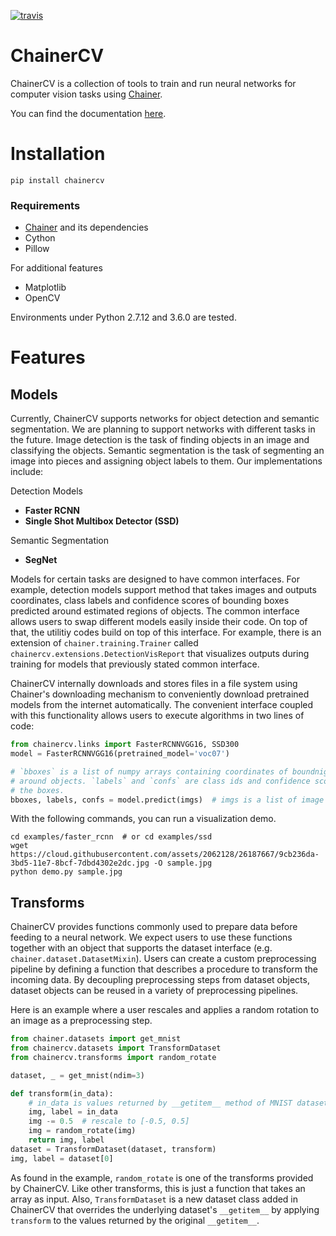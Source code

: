 [![travis](https://travis-ci.org/pfnet/chainercv.svg?branch=master)](https://travis-ci.org/pfnet/chainercv)

<!--[![pypi](https://img.shields.io/pypi/v/chainercv.svg)](https://pypi.python.org/pypi/chainercv)-->


# ChainerCV

ChainerCV is a collection of tools to train and run neural networks for computer vision tasks using [Chainer](https://github.com/pfnet/chainer).

You can find the documentation [here](http://chainercv.readthedocs.io/en/latest/).


# Installation

```
pip install chainercv
```


### Requirements

+ [Chainer](https://github.com/pfnet/chainer) and its dependencies
+ Cython
+ Pillow

For additional features

+ Matplotlib
+ OpenCV


Environments under Python 2.7.12 and 3.6.0 are tested.


# Features

## Models
Currently, ChainerCV supports networks for object detection and semantic segmentation.
We are planning to support networks with different tasks in the future.
Image detection is the task of finding objects in an image and classifying the objects.
Semantic segmentation is the task of segmenting an image into pieces and assigning object labels to them.
Our implementations include:

Detection Models

+ **Faster RCNN**
+ **Single Shot Multibox Detector (SSD)**

Semantic Segmentation 
+ **SegNet**

Models for certain tasks are designed to have common interfaces.
For example, detection models support method that takes images and outputs coordinates, class labels and confidence scores of bounding boxes predicted around estimated regions of objects.
The common interface allows users to swap different models easily inside their code.
On top of that, the utilitiy codes build on top of this interface.
For example, there is an extension of `chainer.training.Trainer` called `chainercv.extensions.DetectionVisReport` that visualizes outputs during training for models that previously stated common interface.

ChainerCV internally downloads and stores files in a file system using Chainer's downloading mechanism to conveniently download pretrained models from the internet automatically.
The convenient interface coupled with this functionality allows users to execute algorithms in two lines of code:

```python
from chainercv.links import FasterRCNNVGG16, SSD300
model = FasterRCNNVGG16(pretrained_model='voc07')

# `bboxes` is a list of numpy arrays containing coordinates of boundnig boxes
# around objects. `labels` and `confs` are class ids and confidence scores for
# the boxes.
bboxes, labels, confs = model.predict(imgs)  # imgs is a list of image
```

With the following commands, you can run a visualization demo.

```
cd examples/faster_rcnn  # or cd examples/ssd
wget https://cloud.githubusercontent.com/assets/2062128/26187667/9cb236da-3bd5-11e7-8bcf-7dbd4302e2dc.jpg -O sample.jpg
python demo.py sample.jpg
```


## Transforms

ChainerCV provides functions commonly used to prepare data before feeding to a neural network.
We expect users to use these functions together with an object that supports the dataset interface (e.g. `chainer.dataset.DatasetMixin`).
Users can create a custom preprocessing pipeline by defining a function that describes a
procedure to transform the incoming data.
By decoupling preprocessing steps from dataset objects, dataset objects can be reused in a variety of preprocessing pipelines.

Here is an example where a user rescales and applies a random rotation to an image as a preprocessing step.

```python
from chainer.datasets import get_mnist
from chainercv.datasets import TransformDataset
from chainercv.transforms import random_rotate

dataset, _ = get_mnist(ndim=3)

def transform(in_data):
    # in_data is values returned by __getitem__ method of MNIST dataset.
    img, label = in_data
    img -= 0.5  # rescale to [-0.5, 0.5]
    img = random_rotate(img)
    return img, label
dataset = TransformDataset(dataset, transform)
img, label = dataset[0]
```

As found in the example, `random_rotate` is one of the transforms provided by ChainerCV. Like other transforms, this is just a
function that takes an array as input.
Also, `TransformDataset` is a new dataset class added in ChainerCV that overrides the underlying dataset's `__getitem__` by applying `transform` to the values returned by the original `__getitem__`.
